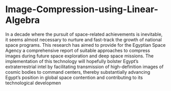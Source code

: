 # Image-Compression-using-Linear-Algebra
In a decade where the pursuit of space-related achievements is inevitable, it seems  almost necessary to nurture and fast-track the growth of national space programs. This  research has aimed to provide for the Egyptian Space Agency a comprehensive report of  suitable approaches to compress images during future space exploration and deep space  missions. The implementation of this technology will hopefully bolster Egypt’s  extraterrestrial intel by facilitating transmission of high-definition images of cosmic  bodies to command centers, thereby substantially advancing Egypt’s position in global  space contention and contributing to its technological developmen
